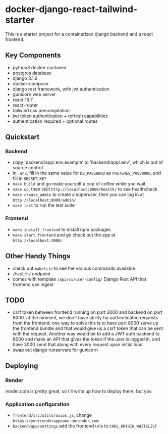 # docker-django-react-tailwind-starter
This is a starter project for a containerized django backend and a react frontend.



## Key Components
- python3 docker container
- postgres database
- django 3.1.6
- docker-compose
- django rest framework, with jwt authentication
- gunicorn web server
- react 16.7
- react-router
- tailwind css precompilation
- jwt token authentication + refresh capabilities
- authentication required + optional routes

## Quickstart

### Backend
- copy 'backend/app/.env.example' to 'backend/app/.env', which is out of source control.
- in `.env`, fill in the same value for `DB_PASSWORD` as `POSTGRES_PASSWORD`, and fill in `SECRET_KEY`
- `make build` and go make yourself a cup of coffee while you wait
- `make up`, then visit `http://localhost:8000/health/` to see healthcheck 
- `make create_admin` to create a superuser, then you can log in at `http://localhost:8000/admin/`
- `make test` to run the test suite

### Frontend
- `make install_frontend` to install npm packages
- `make start_frontend` and go check out the app at `http://localhost:3000/`


## Other Handy Things
- check out `makefile` to see the various commands available
- `/health/` endpoint
- comes with template `/api/v1/user-config/` Django Rest API that frontend can ingest

## TODO
- csrf token between frontend running on port 3000 and backend on port 8000. at the moment, we don't have ability for authenticated requests from the frontend. one way to solve this is to have port 8000 serve up the frontend bundle and that would give us a csrf token that can be sent with the request. Another way would be to add a JWT auth backend to 8000 and make an API that gives the token if the user is logged in, and have 3000 send that along with every request upon initial load.
- swap out django runservers for gunicorn

## Deploying

### Render
render.com is pretty great, so I'll write up how to deploy there, but you 

### Application configuration
- `frontend/src/utils/axios.js`, change `https://yourrenderappname.onrender.com`
- `backend/app/settings` add the frontend urls to `CORS_ORIGIN_WHITELIST`

